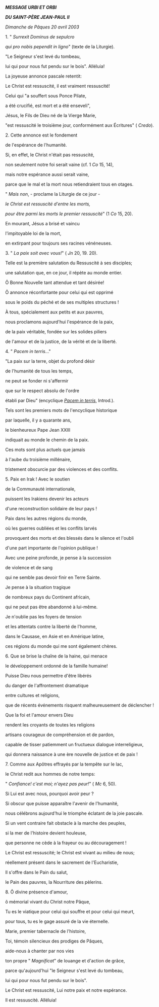 ***MESSAGE URBI ET ORBI***

***DU SAINT-PÈRE JEAN-PAUL II***

*Dimanche de Pâques* *20 avril 2003*

1\. " *Surrexit Dominus de sepulcro*

*qui pro nobis pependit in ligno*" (texte de la Liturgie).

"Le Seigneur s'est levé du tombeau,

lui qui pour nous fut pendu sur le bois". Alléluia!

La joyeuse annonce pascale retentit:

Le Christ est ressuscité, il est vraiment ressuscité!

Celui qui "a souffert sous Ponce Pilate,

a été crucifié, est mort et a été enseveli",

Jésus, le Fils de Dieu né de la Vierge Marie,

"est ressuscité le troisième jour, conformément aux Écritures" ( *Credo*).

2\. Cette annonce est le fondement

de l'espérance de l'humanité.

Si, en effet, le Christ n'était pas ressuscité,

non seulement notre foi serait vaine (cf. 1 *Co* 15, 14),

mais notre espérance aussi serait vaine,

parce que le mal et la mort nous retiendraient tous en otages.

" *Mais non*, \- proclame la Liturgie de ce jour -

*le Christ est ressuscité d'entre les morts,*

*pour être parmi les morts le premier ressuscité*" (1 *Co* 15, 20).

En mourant, Jésus a brisé et vaincu

l'impitoyable loi de la mort,

en extirpant pour toujours ses racines vénéneuses.

3\. " *La paix soit avec vous!*" ( *Jn* 20, 19. 20).

Telle est la première salutation du Ressuscité à ses disciples;

une salutation que, en ce jour, il répète au monde entier.

Ô Bonne Nouvelle tant attendue et tant désirée!

Ô annonce réconfortante pour celui qui est opprimé

sous le poids du péché et de ses multiples structures !

À tous, spécialement aux petits et aux pauvres,

nous proclamons aujourd'hui l'espérance de la paix,

de la paix véritable, fondée sur les solides piliers

de l'amour et de la justice, de la vérité et de la liberté.

4\. " *Pacem in terris*..."

"La paix sur la terre, objet du profond désir

de l'humanité de tous les temps,

ne peut se fonder ni s'affermir

que sur le respect absolu de l'ordre

établi par Dieu" (encyclique *[Pacem in terris](/content/john-xxiii/fr/encyclicals/documents/hf_j-xxiii_enc_11041963_pacem.html)*, Introd.).

Tels sont les premiers mots de l'encyclique historique

par laquelle, il y a quarante ans,

le bienheureux Pape Jean XXIII

indiquait au monde le chemin de la paix.

Ces mots sont plus actuels que jamais

à l'aube du troisième millénaire,

tristement obscurcie par des violences et des conflits.

5\. Paix en Irak ! Avec le soutien

de la Communauté internationale,

puissent les Irakiens devenir les acteurs

d'une reconstruction solidaire de leur pays !

Paix dans les autres régions du monde,

où les guerres oubliées et les conflits larvés

provoquent des morts et des blessés dans le silence et l'oubli

d'une part importante de l'opinion publique !

Avec une peine profonde, je pense à la succession

de violence et de sang

qui ne semble pas devoir finir en Terre Sainte.

Je pense à la situation tragique

de nombreux pays du Continent africain,

qui ne peut pas être abandonné à lui-même.

Je n'oublie pas les foyers de tension

et les attentats contre la liberté de l'homme,

dans le Causase, en Asie et en Amérique latine,

ces régions du monde qui me sont également chères.

6\. Que se brise la chaîne de la haine, qui menace

le développement ordonné de la famille humaine!

Puisse Dieu nous permettre d'être libérés

du danger de l'affrontement dramatique

entre cultures et religions,

que de récents événements risquent malheureusement de déclencher !

Que la foi et l'amour envers Dieu

rendent les croyants de toutes les religions

artisans courageux de compréhension et de pardon,

capable de tisser patiemment un fructueux dialogue interreligieux,

qui donnera naissance à une ère nouvelle de justice et de paix !

7\. Comme aux Apôtres effrayés par la tempête sur le lac,

le Christ redit aux hommes de notre temps:

" *Confiance! c'est moi; n'ayez pas peur!*" ( *Mc* 6, 50).

Si Lui est avec nous, pourquoi avoir peur ?

Si obscur que puisse apparaître l'avenir de l'humanité,

nous célébrons aujourd'hui le triomphe éclatant de la joie pascale.

Si un vent contraire fait obstacle à la marche des peuples,

si la mer de l'histoire devient houleuse,

que personne ne cède à la frayeur ou au découragement !

Le Christ est ressuscité; le Christ est vivant au milieu de nous;

réellement présent dans le sacrement de l'Eucharistie,

Il s'offre dans le Pain du salut,

le Pain des pauvres, la Nourriture des pèlerins.

8\. Ô divine présence d'amour,

ô mémorial vivant du Christ notre Pâque,

Tu es le viatique pour celui qui souffre et pour celui qui meurt,

pour tous, tu es le gage assuré de la vie éternelle.

Marie, premier tabernacle de l'histoire,

Toi, témoin silencieux des prodiges de Pâques,

aide-nous à chanter par nos vies

ton propre " *Magnificat*" de louange et d'action de grâce,

parce qu'aujourd'hui "le Seigneur s'est levé du tombeau,

lui qui pour nous fut pendu sur le bois".

Le Christ est ressuscité, Lui notre paix et notre espérance.

Il est ressuscité. Alléluia!